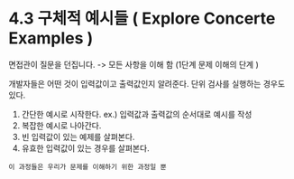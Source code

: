 # 4.3 구체적 예시들 ( Explore Concerte Examples )

면접관이 질문을 던집니다. -> 모든 사항을 이해 함 
(1단계 문제 이해의 단계 ) 

개발자들은 어떤 것이 입력값이고 출력값인지 알려준다. 단위 검사를 실행하는 경우도 있다. 

1. 간단한 예시로 시작한다. 
ex.)  입력값과 출력값의 순서대로 예시를 작성 
2.  복잡한 예시로 나아간다. 
3. 빈 입력값이 있는 예제를 살펴본다. 
4. 유효한 입력값이 있는 경우를 살펴본다. 

```
이 과정들은 우리가 문제를 이해하기 위한 과정일 뿐
```
